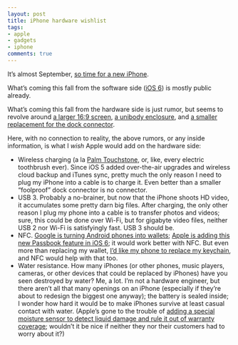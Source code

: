 ```yaml
---
layout: post
title: iPhone hardware wishlist
tags:
- apple
- gadgets
- iphone
comments: true
---
```

It’s almost September, [so time for a new iPhone](http://www.imore.com/apple-iphone-5-and-ipad-mini-event-planned-september-12-iphone-5-release-date-september-21).

What’s coming this fall from the software side ([iOS 6](http://www.apple.com/ios/ios6/)) is mostly public already.

What’s coming this fall from the hardware side is just rumor, but seems to
revolve around [a larger 16:9 screen](http://daringfireball.net/2012/05/bigger_display_iphone_thing_wwdc),
[a unibody enclosure](http://thetechblock.com/the-unibody-iphone), and
[a smaller replacement for the dock connector](http://itsmorereal.tumblr.com/post/29480903669/the-foolproof-dock-connector).

Here, with no connection to reality, the above rumors, or any inside
information, is what I _wish_ Apple would add on the hardware side:

  * Wireless charging (a la [Palm Touchstone](http://www.hpwebos.com/us/products/accessories/touchstone-technology.html), or, like, every electric toothbrush ever). Since iOS 5 added over-the-air upgrades and wireless cloud backup and iTunes sync, pretty much the only reason I need to plug my iPhone into a cable is to charge it. Even better than a smaller “foolproof” dock connector is no connector.
  * USB 3. Probably a no-brainer, but now that the iPhone shoots HD video, it accumulates some pretty darn big files. After charging, the only other reason I plug my phone into a cable is to transfer photos and videos; sure, this could be done over Wi-Fi, but for gigabyte video files, neither USB 2 nor Wi-Fi is satisfyingly fast. USB 3 should be.
  * NFC. [Google is turning Android phones into wallets](http://www.google.com/wallet/); [Apple is adding this new Passbook feature in iOS 6](http://www.apple.com/ios/ios6/#passbook); it would work better with NFC. But even more than replacing my wallet, [I’d like my phone to replace my keychain](https://twitter.com/metamatt/status/237615159928057856), and NFC would help with that too.
  * Water resistance. How many iPhones (or other phones, music players, cameras, or other devices that could be replaced by iPhones) have you seen destroyed by water? Me, a lot. I’m not a hardware engineer, but there aren’t all that many openings on an iPhone (especially if they’re about to redesign the biggest one anyway); the battery is sealed inside; I wonder how hard it would be to make iPhones survive at least casual contact with water. (Apple’s gone to the trouble of [adding a special moisture sensor to detect liquid damage and rule it out of warranty coverage](http://support.apple.com/kb/ht3302); wouldn’t it be nice if neither they nor their customers had to worry about it?)
